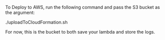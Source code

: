 To Deploy to AWS, run the following command and pass the S3 bucket as the argument:

./uploadToCloudFormation.sh <bucket-name-here>

For now, this is the bucket to both save your lambda and store the logs.